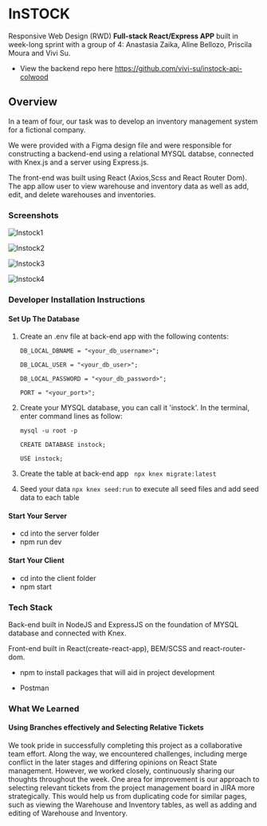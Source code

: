 # InSTOCK

Responsive Web Design (RWD) **Full-stack React/Express APP** built in week-long sprint with a group of 4: Anastasia Zaika, Aline Bellozo, Priscila Moura and Vivi Su.

- View the backend repo here https://github.com/vivi-su/instock-api-colwood

## Overview

In a team of four, our task was to develop an inventory management system for a fictional company. 

We were provided with a Figma design file and were responsible for constructing a backend-end using a relational MYSQL databse, connected with Knex.js and a server using Express.js.

The front-end was built using React (Axios,Scss and React Router Dom). The app allow user to view warehouse and inventory data as well as add, edit, and delete warehouses and inventories.

### Screenshots

![Instock1](https://github.com/vivi-su/instock-colwood/assets/81454201/a6c918d9-8053-4515-8a16-3ed31e51ec35)

![Instock2](https://github.com/vivi-su/instock-colwood/assets/81454201/9cd292a5-9b4b-4ba4-9044-363ef19ab249)

![Instock3](https://github.com/vivi-su/instock-colwood/assets/81454201/5db22376-6251-4d97-accf-3d0c213b59b8)

![Instock4](https://github.com/vivi-su/instock-colwood/assets/81454201/edebe93c-a88b-4060-bf5f-dfd5d97c9858)

### Developer Installation Instructions

#### Set Up The Database

1. Create an .env file at back-end app with the following contents:

   
   `DB_LOCAL_DBNAME = "<your_db_username>";`
   
   `DB_LOCAL_USER = "<your_db_user>";`

   `DB_LOCAL_PASSWORD = "<your_db_password>";`

   `PORT = "<your_port>";`
   

3. Create your MYSQL database, you can call it 'instock'.
   In the terminal, enter command lines as follow:
   
   `mysql -u root -p`
   
   `CREATE DATABASE instock;`

   `USE instock;`
   
5. Create the table at back-end app
   ` npx knex migrate:latest`
   
7. Seed your data
   `npx knex seed:run` to execute all seed files and add seed data to each table

#### Start Your Server
- cd into the server folder
- npm run dev

#### Start Your Client
- cd into the client folder
- npm start

### Tech Stack
Back-end built in NodeJS and ExpressJS on the foundation of MYSQL database and connected with Knex.

Front-end built in React(create-react-app), BEM/SCSS and react-router-dom.

* npm to install packages that will aid in project development
  
* Postman

### What We Learned
#### Using Branches effectively and Selecting Relative Tickets 
We took pride in successfully completing this project as a collaborative team effort. Along the way, we encountered challenges, including merge conflict in the later stages and differing opinions on React State management. However, we worked closely, continuously sharing our thoughts throughout the week. One area for improvement is our approach to selecting relevant tickets from the project management board in JIRA more strategically. This would help us from duplicating code for similar pages, such as viewing the Warehouse and Inventory tables, as well as adding and editing of Warehouse and Inventory.
